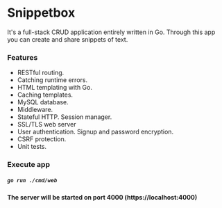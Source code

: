 # Snippetbox

It's a full-stack CRUD application entirely written in Go. Through this app you can create and share snippets of text.

### Features

- RESTful routing.
- Catching runtime errors.
- HTML templating with Go.
- Caching templates.
- MySQL database.
- Middleware. 
- Stateful HTTP. Session manager.
- SSL/TLS web server
- User authentication. Signup and password encryption.
- CSRF protection.
- Unit tests.

### Execute app

##### `go run ./cmd/web`

<b>The server will be started on port 4000 (https://localhost:4000)</b>



